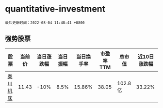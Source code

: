 # quantitative-investment

`最后更新时间：2022-08-04 11:48:41 +0800`

## 强势股票

|股票|当前价|当日涨跌幅|当日振幅|当日换手率|市盈率TTM|总市值|近10日涨跌幅|
|----|----|----|----|----|----|----|----|
|[秦川机床](https://xueqiu.com/S/SZ000837)|11.43|-10%|8.5%|15.86%|38.05|102.8亿|33.22%|

